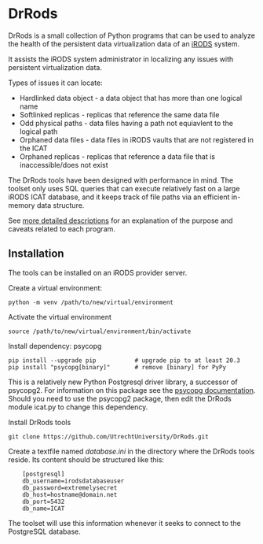 # DrRods
DrRods is a small collection of Python programs that can be used to analyze the health 
of the persistent data virtualization data of an [iRODS](https://irods.org) system.

It assists the iRODS system administrator in localizing any issues with persistent virtualization data.

Types of issues it can locate:
- Hardlinked data object - a data object that has more than one logical name
- Softlinked replicas - replicas that reference the same data file   
- Odd physical paths - data files having a path not equiavlent to the logical path    
- Orphaned data files - data files in iRODS vaults that are not registered in the ICAT
- Orphaned replicas - replicas that reference a data file that is inaccessible/does not exist

The DrRods tools have been designed with performance in mind. 
The toolset only uses SQL queries that can execute 
relatively fast on a large iRODS ICAT database, and it keeps track of file paths via an efficient
in-memory data structure.

See [more detailed descriptions](./docs/index.md) for an explanation of the 
purpose and caveats related to each program. 

## Installation
The tools can be installed on an iRODS provider server.

Create a virtual environment:
```
python -m venv /path/to/new/virtual/environment
```

Activate the virtual environment
```
source /path/to/new/virtual/environment/bin/activate
```

Install dependency: psycopg 
```
pip install --upgrade pip           # upgrade pip to at least 20.3
pip install "psycopg[binary]"       # remove [binary] for PyPy
```
This is a relatively new Python Postgresql driver library, a successor of psycopg2.
For information on this package see the [psycopg documentation](https://www.psycopg.org/psycopg3/docs/basic/install.html).
Should you need to use the psycopg2 package, then edit the DrRods module icat.py to change
this dependency.

Install DrRods tools
```
git clone https://github.com/UtrechtUniversity/DrRods.git
```

Create a textfile named *database.ini* in the directory where the DrRods tools reside.
Its content should be structured like this:
```
    [postgresql]
    db_username=irodsdatabaseuser
    db_password=extremelysecret
    db_host=hostname@domain.net
    db_port=5432
    db_name=ICAT
```
The toolset will use this information whenever it seeks to connect to the PostgreSQL database.


